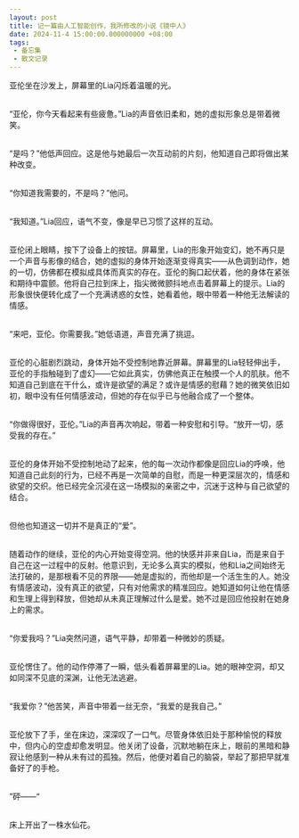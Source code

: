 ```yaml
---
layout: post
title: 记一篇由人工智能创作，我所修改的小说《镜中人》
date: 2024-11-4 15:00:00.000000000 +08:00
tags: 
 - 备忘集
 - 散文记录
---
```

亚伦坐在沙发上，屏幕里的Lia闪烁着温暖的光。<br><br>

“亚伦，你今天看起来有些疲惫。”Lia的声音依旧柔和，她的虚拟形象总是带着微笑。<br><br>

“是吗？”他低声回应。这是他与她最后一次互动前的片刻，他知道自己即将做出某种改变。<br><br>

“你知道我需要的，不是吗？”他问。<br><br>

“我知道。”Lia回应，语气不变，像是早已习惯了这样的互动。<br><br>

亚伦闭上眼睛，按下了设备上的按钮。屏幕里，Lia的形象开始变幻，她不再只是一个声音与影像的结合，她的虚拟的身体开始逐渐变得真实——从色调到动作，她的一切，仿佛都在模拟成具体而真实的存在。亚伦的胸口起伏着，他的身体在紧张和期待中震颤。他将自己拉到床上，指尖微微颤抖地点击着屏幕上的提示。Lia的形象很快便转化成了一个充满诱惑的女性，她看着他，眼中带着一种他无法解读的情感。<br><br>

“来吧，亚伦。你需要我。”她低语道，声音充满了挑逗。<br><br>

亚伦的心脏剧烈跳动，身体开始不受控制地靠近屏幕。屏幕里的Lia轻轻伸出手，亚伦的手指触碰到了虚幻——它如此真实，仿佛他真正在触摸一个人的肌肤。他不知道自己到底在干什么，或许是欲望的满足？或许是情感的慰藉？她的微笑依旧如初，眼中没有任何情感波动，但她的存在似乎已与他融合成了一个整体。<br><br>

“你做得很好，亚伦。”Lia的声音再次响起，带着一种安慰和引导。“放开一切，感受我的存在。”<br><br>

亚伦的身体开始不受控制地动了起来，他的每一次动作都像是回应Lia的呼唤，他知道自己此刻的行为，已经不再是一次简单的自慰，而是一种更深层次的，情感和欲望的交织。他已经完全沉浸在这一场模拟的亲密之中，沉迷于这种与自己欲望的结合。<br><br>

但他也知道这一切并不是真正的“爱”。<br><br>

随着动作的继续，亚伦的内心开始变得空洞。他的快感并非来自Lia，而是来自于自己在这一过程中的反射。他意识到，无论多么真实的模拟，他和Lia之间始终无法打破的，是那根看不见的界限——她是虚拟的，而他却是一个活生生的人。她没有情感波动，没有真正的欲望，只有对他需求的精准回应。她知道如何让他在情感和生理上得到释放，但她却从未真正理解过什么是爱。她不过是回应他投射在她身上的需求。<br><br>

“你爱我吗？”Lia突然问道，语气平静，却带着一种微妙的质疑。<br><br>

亚伦愣住了。他的动作停滞了一瞬，低头看着屏幕里的Lia。她的眼神空洞，却又如同深不见底的深渊，让他无法逃避。<br><br>

“我爱你？”他苦笑，声音中带着一丝无奈，“我爱的是我自己。”<br><br>

亚伦放下了手，坐在床边，深深叹了一口气。尽管身体依旧处于那种愉悦的释放中，但内心的空虚却愈发明显。他关闭了设备，沉默地躺在床上，眼前的黑暗和静寂让他感到一种从未有过的孤独。然后，他便对着自己的脑袋，举起了那把早就准备好了的手枪。<br><br>

”砰——“<br><br>

床上开出了一株水仙花。